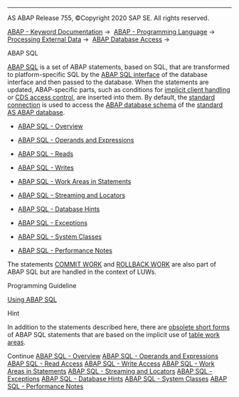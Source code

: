  

* * *

AS ABAP Release 755, ©Copyright 2020 SAP SE. All rights reserved.

[ABAP - Keyword Documentation](javascript:call_link\('abenabap.htm'\)) →  [ABAP - Programming Language](javascript:call_link\('abenabap_reference.htm'\)) →  [Processing External Data](javascript:call_link\('abenabap_language_external_data.htm'\)) →  [ABAP Database Access](javascript:call_link\('abenabap_sql.htm'\)) → 

ABAP SQL

[ABAP SQL](javascript:call_link\('abenabap_sql_glosry.htm'\) "Glossary Entry") is a set of ABAP statements, based on SQL, that are transformed to platform-specific SQL by the [ABAP SQL interface](javascript:call_link\('abenopen_sql_interface_glosry.htm'\) "Glossary Entry") of the database interface and then passed to the database. When the statements are updated, ABAP-specific parts, such as conditions for [implicit client handling](javascript:call_link\('abenopen_sql_client_handling.htm'\)) or [CDS access control](javascript:call_link\('abencds_access_control_glosry.htm'\) "Glossary Entry"), are inserted into them. By default, the [standard connection](javascript:call_link\('abenstandard_db_connection_glosry.htm'\) "Glossary Entry") is used to access the [ABAP database schema](javascript:call_link\('abenabap_db_schema_glosry.htm'\) "Glossary Entry") of the [standard AS ABAP database](javascript:call_link\('abenstandard_db_glosry.htm'\) "Glossary Entry").

-   [ABAP SQL - Overview](javascript:call_link\('abenopen_sql_oview.htm'\))

-   [ABAP SQL - Operands and Expressions](javascript:call_link\('abenopen_sql_operands.htm'\))

-   [ABAP SQL - Reads](javascript:call_link\('abenopen_sql_reading.htm'\))

-   [ABAP SQL - Writes](javascript:call_link\('abenopen_sql_writing.htm'\))

-   [ABAP SQL - Work Areas in Statements](javascript:call_link\('abenopen_sql_wa.htm'\))

-   [ABAP SQL - Streaming and Locators](javascript:call_link\('abenstreams_locators.htm'\))

-   [ABAP SQL - Database Hints](javascript:call_link\('abenosql_db_hints.htm'\))

-   [ABAP SQL - Exceptions](javascript:call_link\('abenopensql_exceptions.htm'\))

-   [ABAP SQL - System Classes](javascript:call_link\('abencl_osql.htm'\))

-   [ABAP SQL - Performance Notes](javascript:call_link\('abenopen_sql_perfo.htm'\))

The statements [COMMIT WORK](javascript:call_link\('abapcommit.htm'\)) and [ROLLBACK WORK](javascript:call_link\('abapcommit.htm'\)) are also part of ABAP SQL but are handled in the context of LUWs.

Programming Guideline

[Using ABAP SQL](javascript:call_link\('abendatabase_access_guidl.htm'\) "Guideline")

Hint

In addition to the statements described here, there are [obsolete short forms](javascript:call_link\('abenopen_sql_obsolete.htm'\)) of ABAP SQL statements that are based on the implicit use of [table work areas](javascript:call_link\('abentable_work_area_glosry.htm'\) "Glossary Entry").

Continue
[ABAP SQL - Overview](javascript:call_link\('abenopen_sql_oview.htm'\))
[ABAP SQL - Operands and Expressions](javascript:call_link\('abenopen_sql_operands.htm'\))
[ABAP SQL - Read Access](javascript:call_link\('abenopen_sql_reading.htm'\))
[ABAP SQL - Write Access](javascript:call_link\('abenopen_sql_writing.htm'\))
[ABAP SQL - Work Areas in Statements](javascript:call_link\('abenopen_sql_wa.htm'\))
[ABAP SQL - Streaming and Locators](javascript:call_link\('abenstreams_locators.htm'\))
[ABAP SQL - Exceptions](javascript:call_link\('abenopensql_exceptions.htm'\))
[ABAP SQL - Database Hints](javascript:call_link\('abenosql_db_hints.htm'\))
[ABAP SQL - System Classes](javascript:call_link\('abencl_osql.htm'\))
[ABAP SQL - Performance Notes](javascript:call_link\('abenopen_sql_perfo.htm'\))